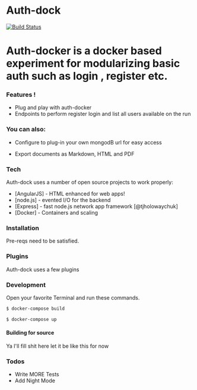 # Auth-dock
[![Build Status](https://travis-ci.org/VinayGb665/auth-docker.svg?branch=master)](https://travis-ci.org/VinayGb665/)

# Auth-docker is a docker based experiment for modularizing basic auth such as login , register etc.



### Features !

  - Plug and play with auth-docker 
  - Endpoints to perform register login and list all users available on the run
 

### You can also:
  - Configure to plug-in your own mongodB url for easy access
  
  - Export documents as Markdown, HTML and PDF



### Tech

Auth-dock uses a number of open source projects to work properly:

* [AngularJS] - HTML enhanced for web apps!
* [node.js] - evented I/O for the backend
* [Express] - fast node.js network app framework [@tjholowaychuk]
* [Docker] - Containers and scaling

### Installation
 Pre-reqs need to be satisfied.
### Plugins

Auth-dock uses a few plugins

### Development




Open your favorite Terminal and run these commands.


```sh
$ docker-compose build
```
```sh
$ docker-compose up
```
#### Building for source

Ya I'll fill shit here let it be like this for now



### Todos

 - Write MORE Tests
 - Add Night Mode


